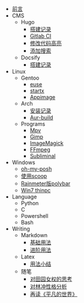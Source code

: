 <!-- docs/_sidebar.md -->

* [前言](/README.md)
* CMS
	* Hugo
		* [搭建记录](CMS/hugo/hugo.md)
		* [Gitlab CI](CMS/hugo/gitlab-ci.md)
		* [修改代码高亮](CMS/hugo/highlight.md)
		* [添加搜索](CMS/hugo/search.md)
	* Docsify
		* [搭建记录](CMS/docsify/docsify.md)
* Linux
	* Gentoo
		* [euse](Linux/Gentoo/euse.md)
		* [startx](Linux/Gentoo/startx.md)
		* [Appimage](Linux/Gentoo/appimage.md)
	* Arch
		* [安装记录](Linux/Arch/arch.md)
		* [Aur-build](Linux/Arch/aur-build.md)
	* Programs
		* [Mpv](Linux/mpv.md)
		* [Gimp](Linux/gimp.md)
		* [ImageMagick](Linux/imagemagick.md)
		* [FFmpeg](Linux/ffmpeg.md)
		* [Subliminal](Linux/subliminal.md)
* Windows
	* [oh-my-posh](Windows/oh-my-posh.md)
	* [使用scoop](Windows/scoop.md)
	* [Rainmeter版polybar](Windows/rainmeter-polybar.md)
	* [Win7 thinpc](Windows/win7-thinpc.md)
* Language
	* Python
	* C
	* Powershell
	* Bash
* Writing
	* Markdown
		* [基础用法](Writing/Markdown/markdown-base.md)
		* [进阶用法](Writing/Markdown/markdown-enfore.md)
	* Latex
		* [用法小结](Writing/Latex/latex.md)
	* 随笔
		* [对田园女权的思考](Writing/women-rights.md)
		* [对林冲性格分析](Writing/linchong.md)
		* [再读《平凡的世界》](Writing/ordinary-world.md)
